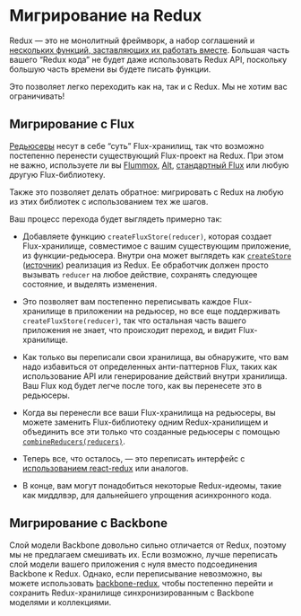 # Мигрирование на Redux

Redux — это не монолитный фреймворк, а набор соглашений и [нескольких функций, заставляющих их работать вместе](../api/README.md). Большая часть вашего “Redux кода” не будет даже использовать Redux API, поскольку большую часть времени вы будете писать функции.

Это позволяет легко переходить как на, так и с Redux.
Мы не хотим вас ограничивать!

## Мигрирование с Flux

[Редьюсеры](../Glossary.md#редюсер-reducer) несут в себе “суть” Flux-хранилищ, так что возможно постепенно перенести существующий Flux-проект на Redux. При этом не важно, используете ли вы [Flummox](http://github.com/acdlite/flummox), [Alt](http://github.com/goatslacker/alt), [стандартный Flux](https://github.com/facebook/flux) или любую другую Flux-библиотеку.

Также это позволяет делать обратное: мигрировать с Redux на любую из этих библиотек с использованием тех же шагов.

Ваш процесс перехода будет выглядеть примерно так:

* Добавляете функцию `createFluxStore(reducer)`, которая создает Flux-хранилище, совместимое с вашим существующим приложение, из функции-редьюсера. Внутри она может выглядеть как [`createStore`](../api/createStore.md) ([источник](https://github.com/reactjs/redux/blob/master/src/createStore.js)) реализация из Redux. Ее обработчик должен просто вызывать `reducer` на любое действие, сохранять следующее состояние, и выделять изменения.

* Это позволяет вам постепенно переписывать каждое Flux-хранилище в приложении на редьюсер, но все еще поддерживать `createFluxStore(reducer)`, так что остальная часть вашего приложения не знает, что происходит переход, и видит Flux-хранилище.

* Как только вы переписали свои хранилища, вы обнаружите, что вам надо избавиться от определенных анти-паттернов Flux, таких как использование API или генерирование действий внутри хранилища. Ваш Flux код будет легче после того, как вы перенесете это в редьюсеры.

* Когда вы перенесли все ваши Flux-хранилища на редьюсеры, вы можете заменить Flux-библиотеку одним Redux-хранилищем и объединить все эти только что созданные редьюсеры с помощью [`combineReducers(reducers)`](../api/combineReducers.md).

* Теперь все, что осталось, — это переписать интерфейс с [использованием react-redux](../basics/UsageWithReact.md) или аналогов.

* В конце, вам могут понадобиться некоторые Redux-идеомы, такие как миддлвэр, для дальнейшего упрощения асинхронного кода.

## Мигрирование с Backbone

Слой модели Backbone довольно сильно отличается от Redux, поэтому мы не предлагаем смешивать их. Если возможно, лучше переписать слой модели вашего приложения с нуля вместо подсоединения Backbone к Redux. Однако, если переписывание невозможно, вы можете использовать [backbone-redux](https://github.com/redbooth/backbone-redux), чтобы постепенно перейти и сохранить Redux-хранилище синхронизированным с Backbone моделями и коллекциями.
